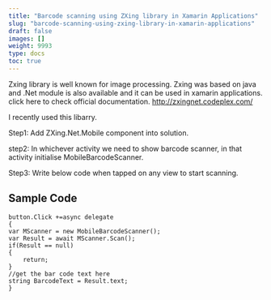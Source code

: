 ```yaml
---
title: "Barcode scanning using ZXing library in Xamarin Applications"
slug: "barcode-scanning-using-zxing-library-in-xamarin-applications"
draft: false
images: []
weight: 9993
type: docs
toc: true
---
```


Zxing library is well known for image processing. Zxing was based on java and .Net module is also available and it can be used in xamarin applications. click here to check official documentation.
http://zxingnet.codeplex.com/

I recently used this libarry.

Step1: Add ZXing.Net.Mobile component into solution.

step2: In whichever activity we need to show barcode scanner, in that activity initialise MobileBarcodeScanner.

Step3: Write below code when tapped on any view to start scanning.



## Sample Code
    button.Click +=async delegate 
    { 
    var MScanner = new MobileBarcodeScanner(); 
    var Result = await MScanner.Scan(); 
    if(Result == null) 
    { 
        return; 
    } 
    //get the bar code text here 
    string BarcodeText = Result.text; 
    }

